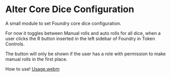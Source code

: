 # Alter Core Dice Configuration
A small module to set Foundry core dice configuration.

For now it toggles between Manual rolls and auto rolls for all dice, when a user clicks the R button inserted in the left sidebar of Foundry in Token Controls.

The button will only be shown if the user has a role with permission to make manual rolls in the first place.

How to use!
[Usage.webm](https://github.com/user-attachments/assets/60b8b372-246d-4223-a731-95b4d695b5cb)
